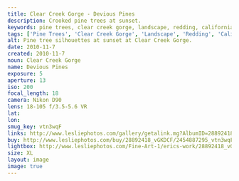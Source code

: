 ```yaml
---
title: Clear Creek Gorge - Devious Pines
description: Crooked pine trees at sunset.
keywords: pine trees, clear creek gorge, landscape, redding, california
tags: ['Pine Trees', 'Clear Creek Gorge', 'Landscape', 'Redding', 'California', 'Sunset']
alt: Pine tree silhouettes at sunset at Clear Creek Gorge.
date: 2010-11-7
created: 2010-11-7
noun: Clear Creek Gorge
name: Devious Pines
exposure: 5
aperture: 13
iso: 200
focal_length: 18
camera: Nikon D90
lens: 18-105 f/3.5-5.6 VR
lat: 
lon: 
smug_key: vtn3wqF
links: http://www.lesliephotos.com/gallery/getalink.mg?AlbumID=28892418&AlbumKey=vGKDCF&ImageID=2454887295&ImageKey=vtn3wqF&how=forum&Page=1
buy: http://www.lesliephotos.com/buy/28892418_vGKDCF/2454887295_vtn3wqF/
lightbox: http://www.lesliephotos.com/Fine-Art-1/erics-work/28892418_vGKDCF#!i=2454887295&k=vtn3wqF&lb=1&s=A
size: XL
layout: image
image: true
---
```

